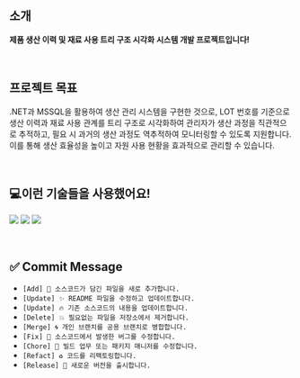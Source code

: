 
## 소개
<strong>제품 생산 이력 및 재료 사용 트리 구조 시각화 시스템 개발 프로젝트입니다!</strong>

<br>

## 프로젝트 목표
<P>
  .NET과 MSSQL을 활용하여 생산 관리 시스템을 구현한 것으로, LOT 번호를 기준으로 생산 이력과 재료 사용 관계를 트리 구조로 시각화하여 관리자가 생산 과정을 직관적으로 추적하고, 필요 시 과거의 생산 과정도 역추적하여 모니터링할 수 있도록 지원합니다. 이를 통해 생산 효율성을 높이고 자원 사용 현황을 효과적으로 관리할 수 있습니다.
</P>

<br>

## 💻이런 기술들을 사용했어요!
<P>
  <img src="https://img.shields.io/badge/.net-512BD4?style=for-the-badge&logo=.NET&logoColor=white">
  <img src="https://img.shields.io/badge/swagger-85EA2D?style=for-the-badge&logo=Swagger&logoColor=white">
  <img src="https://img.shields.io/badge/github-181717?style=for-the-badge&logo=GitHub&logoColor=white">
</P>

<br>

## ✅ Commit Message
- `[Add] 🌟 소스코드가 담긴 파일을 새로 추가합니다.`
- `[Update] ✨ README 파일을 수정하고 업데이트합니다.`
- `[Update] 🔥 기존 소스코드의 내용을 업데이트합니다.`
- `[Delete] 💥 필요없는 파일을 저장소에서 제거합니다.`
- `[Merge] 🌀 개인 브랜치를 공용 브랜치로 병합합니다.`
- `[Fix] 🔧 소스코드에서 발생한 버그를 수정합니다.`
- `[Chore] 🧹 빌드 업무 또는 패키지 매니저를 수정합니다.`
- `[Refact] ♻ 코드를 리팩토링합니다.`
- `[Release] 🎁 새로운 버전을 출시합니다.`
